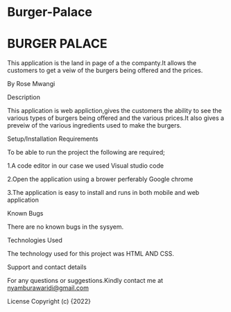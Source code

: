 # Burger-Palace
# BURGER PALACE

This application is the land in page of a the companty.It allows the customers to get a veiw of the burgers being offered and the prices. 

By Rose Mwangi

Description

This application is web appliction,gives the customers the ability to see the various types of burgers being offered and the various prices.It also gives a preveiw of the various ingredients used to make the burgers.

Setup/Installation Requirements

To be able to run the project the following are required;

1.A code editor in our case we used Visual studio code

2.Open the application using a brower perferably Google chrome

3.The application is easy to install and runs in both mobile and web application

Known Bugs

There are no known bugs in the sysyem.

Technologies Used

The technology used for this project was HTML AND CSS.

Support and contact details

For any questions or suggestions.Kindly contact me at nyamburawaridi@gmail.com

License
Copyright (c) {2022}
